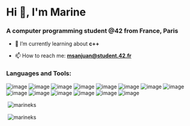 
<!-- <img align="center" src="/github-metrics.svg" alt="Metrics" width="60%"> -->

<h1>Hi 👋, I'm Marine</h1>
<h3>A computer programming student @42 from France, Paris</h3>

- 🌱 I’m currently learning about **c++**

- 📫 How to reach me: **msanjuan@student.42.fr**



<h3 align="left">Languages and Tools:</h3>


![image](https://img.shields.io/badge/C-00599C?style=for-the-badge&logo=c&logoColor=white)
![image](https://img.shields.io/badge/C%2B%2B-00599C?style=for-the-badge&logo=c%2B%2B&logoColor=white)
![image](https://img.shields.io/badge/JavaScript-323330?style=for-the-badge&logo=javascript&logoColor=F7DF1E)
![image](https://img.shields.io/badge/React-20232A?style=for-the-badge&logo=react&logoColor=61DAFB)
![image](https://img.shields.io/badge/Node.js-339933?style=for-the-badge&logo=nodedotjs&logoColor=white)
![image](https://img.shields.io/badge/MariaDB-003545?style=for-the-badge&logo=mariadb&logoColor=white)
![image](https://img.shields.io/badge/MongoDB-4EA94B?style=for-the-badge&logo=mongodb&logoColor=white)
![image](https://img.shields.io/badge/Docker-2CA5E0?style=for-the-badge&logo=docker&logoColor=white)
![image](https://img.shields.io/badge/Jasmine-8A4182?style=for-the-badge&logo=Jasmine&logoColor=white)
![image](https://img.shields.io/badge/Mocha-8D6748?style=for-the-badge&logo=Mocha&logoColor=white)
![image](https://img.shields.io/badge/MariaDB-003545?style=for-the-badge&logo=mariadb&logoColor=white)
![image](https://img.shields.io/badge/MongoDB-4EA94B?style=for-the-badge&logo=mongodb&logoColor=white)
![image](https://img.shields.io/badge/Postman-FF6C37?style=for-the-badge&logo=Postman&logoColor=white)
![image](https://img.shields.io/badge/Material%20UI-007FFF?style=for-the-badge&logo=mui&logoColor=white)

<p>&nbsp;<img align="center" src="https://github-readme-stats.vercel.app/api?username=marineks&show_icons=true&locale=en&theme=tokyonight" alt="marineks" /></p>

<p>&nbsp;<img align="center" src="https://github-readme-stats.vercel.app/api/top-langs/?username=marineks&theme=tokyonight" alt="marineks" /></p>
